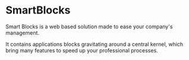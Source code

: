 SmartBlocks
===========

Smart Blocks is a web based solution made to ease your company's management.

It contains applications blocks gravitating around a central kernel, which bring many
features to speed up your professional processes.
